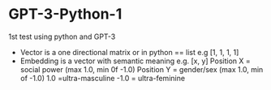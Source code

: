 # GPT-3-Python-1
1st test using python and GPT-3 
* Vector is a one directional matrix or in python == list e.g [1, 1, 1, 1]
* Embedding is a vector with semantic meaning 
e.g.
[x, y]
Position X = social power (max 1.0, min 0f -1.0)
Position Y = gender/sex (max 1.0, min of -1.0) 1.0 =ultra-masculine -1.0 = ultra-feminine